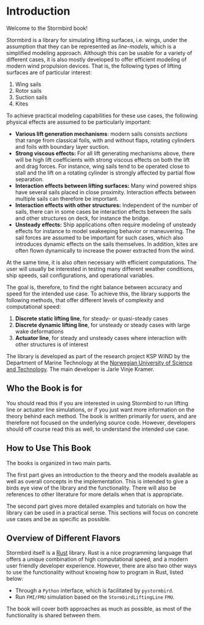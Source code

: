 # Introduction

Welcome to the Stormbird book!

Stormbird is a library for simulating lifting surfaces, i.e. wings, under the assumption that they can be represented as *line-models*, which is a simplified modeling approach. Although this can be usable for a variety of different cases, it is also mostly developed to offer efficient modeling of modern wind propulsion devices. That is, the following types of lifting surfaces are of particular interest:

1) Wing sails
2) Rotor sails
3) Suction sails
4) Kites

To achieve practical modeling capabilities for these use cases, the following physical effects are assumed to be particularly important:
- **Various lift generation mechanisms**: modern sails consists *sections* that range from classical foils, with and without flaps, rotating cylinders and foils with boundary layer suction.
- **Strong viscous effects:** For all lift generating mechanisms above, there will be high lift coefficients with strong viscous effects on both the lift and drag forces. For instance, wing sails tend to be operated close to stall and the lift on a rotating cylinder is strongly affected by partial flow separation.
- **Interaction effects between lifting surfaces:** Many wind powered ships have several sails placed in close proximity. Interaction effects between multiple sails can therefore be important. 
- **Interaction effects with other structures:** Independent of the number of sails, there can in some cases be interaction effects between the sails and other structures on deck, for instance the bridge.
- **Unsteady effects:** Ship applications often require modeling of unsteady effects for instance to model seakeeping behavior or maneuvering. The sail forces are assumed to be important for such cases, which also introduces dynamic effects on the sails themselves. In addition, kites are often flown dynamically to increase the power extracted from the wind.

At the same time, it is also often necessary with efficient computations. The user will usually be interested in testing many different weather conditions, ship speeds, sail configurations, and operational variables. 

The goal is, therefore, to find the right balance between accuracy and speed for the intended use case. To achieve this, the library supports the following methods, that offer different levels of complexity and computational speed:

 1) **Discrete static lifting line**, for steady- or quasi-steady cases
 2) **Discrete dynamic lifting line**, for unsteady or steady cases with large wake deformations
 3) **Actuator line**, for steady and unsteady cases where interaction with other structures is of interest

The library is developed as part of the research project KSP WIND by the Department of Marine Technology at the [Norwegian University of Science and Technology](https://www.ntnu.edu/). The main developer is Jarle Vinje Kramer.

## Who the Book is for
You should read this if you are interested in using Stormbird to run lifting line or actuator line simulations, or if you just want more information on the theory behind each method. The book is written primarily for *users*, and are therefore not focused on the underlying source code. However, developers should off course read this as well, to understand the intended use case.

## How to Use This Book
The books is organized in two main parts.

The first part gives an introduction to the theory and the models available as well as overall concepts in the implementation. This is intended to give a birds eye view of the library and the functionality. There will also be references to other literature for more details when that is appropriate. 

The second part gives more detailed examples and tutorials on how the library can be used in a practical sense. This sections will focus on concrete use cases and be as specific as possible.

## Overview of Different Flavors
Stormbird itself is a [Rust](https://www.rust-lang.org/) library. Rust is a nice programming language that offers a unique combination of high computational speed, and a modern user friendly developer experience. However, there are also two other ways to use the functionality without knowing how to program in Rust, listed below:
- Through a `Python` interface, which is facilitated by `pystormbird`. 
- Run `FMI/FMU` simulation based on the `StormbirdLiftingLine` `FMU`.

The book will cover both approaches as much as possible, as most of the functionality is shared between them.